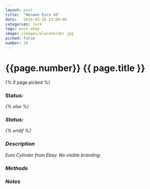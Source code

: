 ```yaml
---
layout: post
title:  "Noname Euro 16"
date:   2016-03-26 23:00:00
categories: lock
tags: euro ebay
image: /images/placeholder.jpg
picked: false
number: 16
---
```


# {{page.number}} {{ page.title }}

{% if page.picked %}
### Status: <i class="fa fa-unlock"/>
{% else %}
### Status: <i class="fa fa-lock"/>
{% endif %}

### Description

Euro Cylinder from Ebay. No visible branding.

### Methods

### Notes
